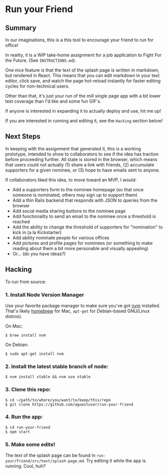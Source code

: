 # Run your Friend

## Summary

In our imaginations, this is a this tool to encourage your friend to run for office!

In reality, it is a WIP take-home assignment for a job application to Fight For the Future. (See `INSTRUCTIONS.md`).

One nice feature is that the text of the splash page is written in markdown, but rendered in React. This means that you can edit markdown in your text editor, click save, and watch the page hot-reload instantly for faster editing cycles for non-technical users.

Other than that, it's just your run of the mill single page app with a bit lower test coverage than I'd like and some fun GIF's.

If anyone is interested in expanding it to actually deploy and use, hit me up!

If you are interested in running and editing it, see the `Hacking` section below!


## Next Steps

In keeping with the assignment that generated it, this is a working prototype, intended to show to collaborators to see if the idea has traction before proceeding further. All state is stored in the browser, which means that users could not actually (1) share a link with friends, (2) accumulate supporters for a given nominee, or (3) hope to have emails sent to anyone.

If collaborators liked this idea, to move toward an MVP, I would:

* Add a supporters form to the nominee homepage (so that once someone is nominated, others may sign up to support them)
* Add a thin Rails backend that responds with JSON to queries from the browser
* Add social media sharing buttons to the nominee page
* Add functionality to send an email to the nominee once a threshold is reached
* Add the ability to change the threshold of supporters for "nomination" to kick in (a la Kickstarter)
* Add ability nominate people for various offices
* Add pictures and profile pages for nominees (or something to make reading about them a bit more personable and visually appealing)
* Or... (do you have ideas?)

## Hacking

To run from source:

### 1. Install Node Version Manager

Use your favorite package manager to make sure you've got [nvm](https://github.com/creationix/nvm) installed. That's likely [homebrew](https://brew.sh/) for Mac, `apt-get` for Debian-based GNU/Linux distros).

On Mac:

```shell
$ brew install nvm
```

On Debian:

``` shell
$ sudo apt-get install nvm
```

### 2. Install the latest stable branch of node:

``` shell
$ nvm install stable && nvm use stable
```

### 3. Clone this repo:

``` shell
$ cd ~/path/to/where/you/want/to/keep/this/repo
$ git clone https://github.com/aguestuser/run-your-friend
```

### 4. Run the app:

``` shell
$ cd run-your-friend
$ npm start
```

### 5. Make some edits!

The text of the splash page can be found in `run-your/friend/src/text/splash-page.md`. Try editing it while the app is running. Cool, huh?

